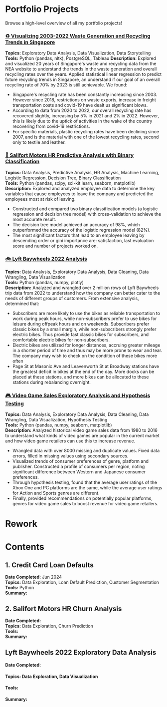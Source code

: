 # Portfolio Projects
Browse a high-level overview of all my portfolio projects!

### [♻️ Visualizing 2003-2022 Waste Generation and Recycling Trends in Singapore](https://github.com/kuehbiko/01-Portfolio-Projects/tree/main/Waste%20and%20Recycling%20Trends%20in%20Singapore)
**Topics:** Exploratory Data Analysis, Data Visualization, Data Storytelling
**Tools:** Python (pandas, nltk), PostgreSQL, Tableau
**Description:** Explored and visualized 20 years of Singapore's waste and recycling data from the NEA website to understand the trends in the waste generation and overall recycling rates over the years. Applied statistical linear regression to predict future recycling trends in Singapore, an understand if our goal of an overall recycling rate of 70% by 2023 is still achievable. We found:
- Singapore's recycling rate has been constantly increasing since 2003. However since 2018, restrictions on waste exports, increase in freight transportation costs and covid-19 have dealt us significant blows.
- According to data from 2020 to 2022, our overall recycling rate has recovered slightly, increasing by 5% in 2021 and 2% in 2022. However, this is likely due to the uptick of activities in the wake of the country recovering from covid-19 restrictions. 
- For specific materials, plastic recycling rates have been declining since 2007, and is the material with one of the lowest recycling rates, second only to textile and leather.

### [💼 Salifort Motors HR Predictive Analysis with Binary Classification](https://github.com/kuehbiko/01-Portfolio-Projects/tree/main/Salifort%20Motors%20HR%20Predictive%20Analysis)
**Topics:** Data Analysis, Predictive Analysis, HR Analysis, Machine Learning, Logistic Regression, Decision Tree, Binary Classification \
**Tools:** Python (pandas, scipy, sci-kit learn, seaborn, matplotlib) \
**Description:** Explored and analyzed employee data to determine the key variables that cause employees to leave the company and predicted the employees most at risk of leaving. 
- Constructed and compared two binary classification models (a logistic regression and decision tree model) with cross-validation to achieve the most accurate result.
- The decision tree model achieved an accuracy of 98%, which outperformed the accuracy of the logistic regression model (82%).
- The most significant factors that lead to an employee leaving by descending order or gini importance are: satisfaction, last evaluation score and number of projects worked on.

### [🚲 Lyft Baywheels 2022 Analysis](https://github.com/kuehbiko/01-Portfolio-Projects/tree/main/Lyft%20Baywheels%202022%20Analysis)
**Topics:** Data Analysis, Exploratory Data Analysis, Data Cleaning, Data Wrangling, Data Visualization \
**Tools:** Python (pandas, numpy, plotly) \
**Description:** Analyzed and wrangled over 2 million rows of Lyft Baywheels trip data from 2022 to understand how the company can better cater to the needs of different groups of customers. From extensive analysis, determined that:
- Subscribers are more likely to use the bikes as reliable transportation to work during peak hours, while non-subscribers prefer to use bikes for leisure during offpeak hours and on weekends. Subscribers prefer classic bikes by a small margin, while non-subscribers strongly prefer electric bikes. Thus provide fast classic bikes for subscribers, and comfortable electric bikes for non-subscribers.
- Electric bikes are utilized for longer distances, accruing greater mileage in a shorter period of time and thus may be more prone to wear and tear. The company may wish to check on the condition of these bikes more often
- Page St at Masonic Ave and Leavenworth St at Broadway stations have the greatest deficit in bikes at the end of the day. More docks can be placed at these stations, and more bikes can be allocated to these stations during rebalancing overnight. 

### [🎮 Video Game Sales Exploratory Analysis and Hypothesis Testing](https://github.com/kuehbiko/01-Portfolio-Projects/tree/main/Video%20Game%20Sales%20Exploratory%20Analysis)
**Topics:** Data Analysis, Exploratory Data Analysis, Data Cleaning, Data Wrangling, Data Visualization, Hypothesis Testing \
**Tools:** Python (pandas, numpy, seaborn, matplotlib) \
**Description:** Analyzed historical video game sales data from 1980 to 2016 to understand what kinds of video games are popular in the current market and how video game retailers can use this to increase revenue. 
- Wrangled data with over 8000 missing and duplicate values. Fixed data errors, filled in missing values using secondary sources.
- Visualized trends of consumer preferences of genre, platform and publisher. Constructed a profile of consumers per region, noting significant difference between Western and Japanese consumer preferences.
- Through hypothesis testing, found that the average user ratings of the Xbox One and PC platforms are the same, while the average user ratings for Action and Sports genres are different.
- Finally, provided recommendations on potentially popular platforms, genres for video game sales to boost revenue for video game retailers.


# Rework
# Contents
## 1. Credit Card Loan Defaults
**Date Completed:** Jun 2024 \
**Topics:** Data Exploration, Loan Default Prediction, Customer Segmentation \
**Tools:** Python \
**Summary:**

## 2. Salifort Motors HR Churn Analysis
**Date Completed:** \
**Topics:** Data Exploration, Churn Prediction \
**Tools:** \
**Summary:**

## Lyft Baywheels 2022 Exploratory Data Analysis
#### Date Completed:
#### Topics: Data Exploration, Data Visualization
#### Tools:
#### Summary:
